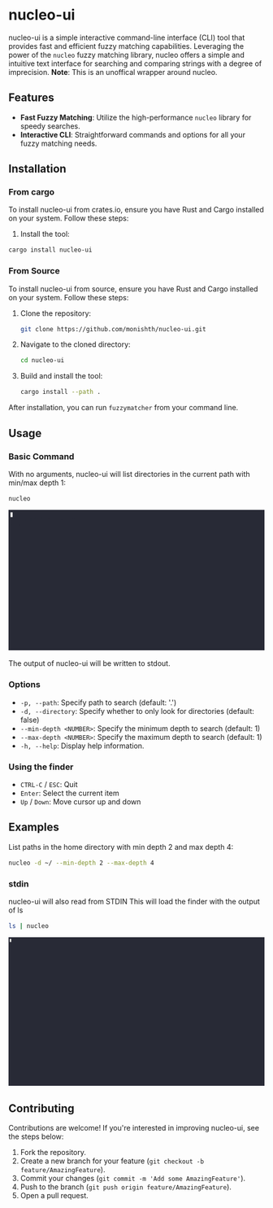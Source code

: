 
# nucleo-ui

nucleo-ui is a simple interactive command-line interface (CLI) tool that provides fast and efficient fuzzy matching capabilities. Leveraging the power of the `nucleo` fuzzy matching library, nucleo offers a simple and intuitive text interface for searching and comparing strings with a degree of imprecision.
**Note**: This is an unoffical wrapper around nucleo.

## Features

- **Fast Fuzzy Matching**: Utilize the high-performance `nucleo` library for speedy searches.
- **Interactive CLI**: Straightforward commands and options for all your fuzzy matching needs.

## Installation

### From cargo

To install nucleo-ui from crates.io, ensure you have Rust and Cargo installed on your system. Follow these steps:

1. Install the tool:

  ```sh
  cargo install nucleo-ui
  ```

### From Source

To install nucleo-ui from source, ensure you have Rust and Cargo installed on your system. Follow these steps:

1. Clone the repository:

   ```sh
   git clone https://github.com/monishth/nucleo-ui.git
   ```

2. Navigate to the cloned directory:

   ```sh
   cd nucleo-ui
   ```

3. Build and install the tool:

   ```sh
   cargo install --path .
   ```

After installation, you can run `fuzzymatcher` from your command line.

## Usage

### Basic Command

With no arguments, nucleo-ui will list directories in the current path with min/max depth 1: 

```sh
nucleo 
```
[![asciicast](assets/noargs.gif)](https://asciinema.org/a/650969)

The output of nucleo-ui will be written to stdout.

### Options

- `-p, --path`: Specify path to search (default: '.')
- `-d, --directory`: Specify whether to only look for directories (default: false)
- `--min-depth <NUMBER>`: Specify the minimum depth to search (default: 1)
- `--max-depth <NUMBER>`: Specify the maximum depth to search (default: 1)
- `-h, --help`: Display help information.

### Using the finder

- `CTRL-C` / `ESC`: Quit
- `Enter`: Select the current item
- `Up` / `Down`: Move cursor up and down


## Examples

List paths in the home directory with min depth 2 and max depth 4:

```sh
nucleo -d ~/ --min-depth 2 --max-depth 4
```
### stdin

nucleo-ui will also read from STDIN
This will load the finder with the output of ls

```sh
ls | nucleo
```
[![asciicast](assets/stdin.gif)](https://asciinema.org/a/650972)

## Contributing

Contributions are welcome! If you're interested in improving nucleo-ui, see the steps below:

1. Fork the repository.
2. Create a new branch for your feature (`git checkout -b feature/AmazingFeature`).
3. Commit your changes (`git commit -m 'Add some AmazingFeature'`).
4. Push to the branch (`git push origin feature/AmazingFeature`).
5. Open a pull request.

